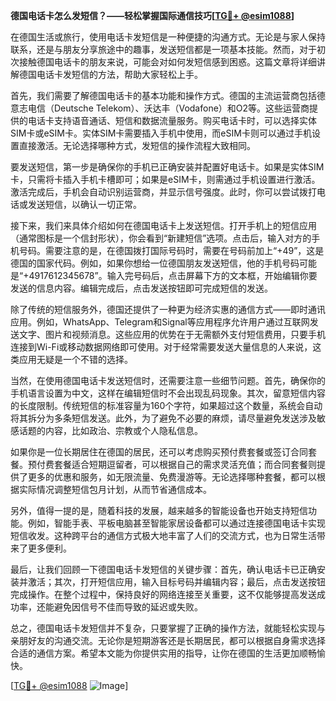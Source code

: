 **德国电话卡怎么发短信？——轻松掌握国际通信技巧[[TG💪+ @esim1088](https://t.me/s/esim1088)]**

在德国生活或旅行，使用电话卡发短信是一种便捷的沟通方式。无论是与家人保持联系，还是与朋友分享旅途中的趣事，发送短信都是一项基本技能。然而，对于初次接触德国电话卡的朋友来说，可能会对如何发短信感到困惑。这篇文章将详细讲解德国电话卡发短信的方法，帮助大家轻松上手。

首先，我们需要了解德国电话卡的基本功能和操作方式。德国的主流运营商包括德意志电信（Deutsche Telekom）、沃达丰（Vodafone）和O2等。这些运营商提供的电话卡支持语音通话、短信和数据流量服务。购买电话卡时，可以选择实体SIM卡或eSIM卡。实体SIM卡需要插入手机中使用，而eSIM卡则可以通过手机设置直接激活。无论选择哪种方式，发短信的操作流程大致相同。

要发送短信，第一步是确保你的手机已正确安装并配置好电话卡。如果是实体SIM卡，只需将卡插入手机卡槽即可；如果是eSIM卡，则需通过手机设置进行激活。激活完成后，手机会自动识别运营商，并显示信号强度。此时，你可以尝试拨打电话或发送短信，以确认一切正常。

接下来，我们来具体介绍如何在德国电话卡上发送短信。打开手机上的短信应用（通常图标是一个信封形状），你会看到“新建短信”选项。点击后，输入对方的手机号码。需要注意的是，在德国拨打国际号码时，需要在号码前加上“+49”，这是德国的国家代码。例如，如果你想给一位德国朋友发送短信，他的手机号码可能是“+4917612345678”。输入完号码后，点击屏幕下方的文本框，开始编辑你要发送的信息内容。编辑完成后，点击发送按钮即可完成短信的发送。

除了传统的短信服务外，德国还提供了一种更为经济实惠的通信方式——即时通讯应用。例如，WhatsApp、Telegram和Signal等应用程序允许用户通过互联网发送文字、图片和视频消息。这些应用的优势在于无需额外支付短信费用，只要手机连接到Wi-Fi或移动数据网络即可使用。对于经常需要发送大量信息的人来说，这类应用无疑是一个不错的选择。

当然，在使用德国电话卡发送短信时，还需要注意一些细节问题。首先，确保你的手机语言设置为中文，这样在编辑短信时不会出现乱码现象。其次，留意短信内容的长度限制。传统短信的标准容量为160个字符，如果超过这个数量，系统会自动将其拆分为多条短信发送。此外，为了避免不必要的麻烦，请尽量避免发送涉及敏感话题的内容，比如政治、宗教或个人隐私信息。

如果你是一位长期居住在德国的居民，还可以考虑购买预付费套餐或签订合同套餐。预付费套餐适合短期逗留者，可以根据自己的需求灵活充值；而合同套餐则提供了更多的优惠和服务，如无限流量、免费漫游等。无论选择哪种套餐，都可以根据实际情况调整短信包月计划，从而节省通信成本。

另外，值得一提的是，随着科技的发展，越来越多的智能设备也开始支持短信功能。例如，智能手表、平板电脑甚至智能家居设备都可以通过连接德国电话卡实现短信收发。这种跨平台的通信方式极大地丰富了人们的交流方式，也为日常生活带来了更多便利。

最后，让我们回顾一下德国电话卡发短信的关键步骤：首先，确认电话卡已正确安装并激活；其次，打开短信应用，输入目标号码并编辑内容；最后，点击发送按钮完成操作。在整个过程中，保持良好的网络连接至关重要，这不仅能够提高发送成功率，还能避免因信号不佳而导致的延迟或失败。

总之，德国电话卡发短信并不复杂，只要掌握了正确的操作方法，就能轻松实现与亲朋好友的沟通交流。无论你是短期游客还是长期居民，都可以根据自身需求选择合适的通信方案。希望本文能为你提供实用的指导，让你在德国的生活更加顺畅愉快。

[[TG💪+ @esim1088](https://t.me/s/esim1088) ![Image](https://i.postimg.cc/4NQfJmqS/Snipaste-2025-05-13-00-14-12.png)]